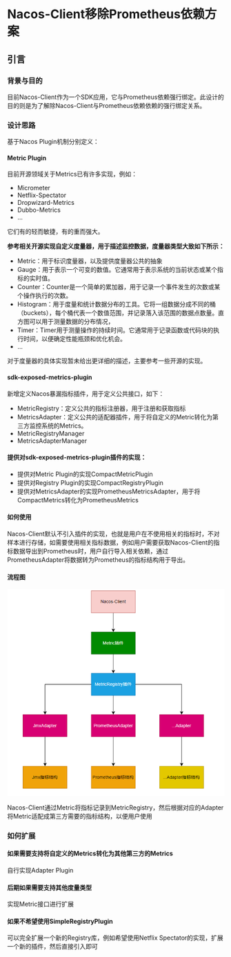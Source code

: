 # Nacos-Client移除Prometheus依赖方案

## 引言

### 背景与目的

目前Nacos-Client作为一个SDK应用，它与Prometheus依赖强行绑定。此设计的目的则是为了解除Nacos-Client与Prometheus依赖依赖的强行绑定关系。

### 设计思路

基于Nacos Plugin机制分别定义：
#### Metric Plugin

目前开源领域关于Metrics已有许多实现，例如：
- Micrometer
- Netflix-Spectator
- Dropwizard-Metrics
- Dubbo-Metrics
- ...

它们有的轻而敏捷，有的重而强大。

**参考相关开源实现自定义度量器，用于描述监控数据，度量器类型大致如下所示：**
- Metric：用于标识度量器，以及提供度量器公共的抽象
- Gauge：用于表示一个可变的数值。它通常用于表示系统的当前状态或某个指标的实时值。
- Counter：Counter是一个简单的累加器，用于记录一个事件发生的次数或某个操作执行的次数。
- Histogram：用于度量和统计数据分布的工具。它将一组数据分成不同的桶（buckets），每个桶代表一个数值范围，并记录落入该范围的数据点数量。直方图可以用于测量数据的分布情况，
- Timer：Timer用于测量操作的持续时间。它通常用于记录函数或代码块的执行时间，以便确定性能瓶颈和优化机会。
- ...

对于度量器的具体实现暂未给出更详细的描述，主要参考一些开源的实现。

#### sdk-exposed-metrics-plugin

新增定义Nacos暴漏指标插件，用于定义公共接口，如下：

- MetricRegistry：定义公共的指标注册器，用于注册和获取指标
- MetricsAdapter：定义公共的适配器插件，用于将自定义的Metric转化为第三方监控系统的Metrics。
- MetricRegistryManager
- MetricsAdapterManager

#### 提供对sdk-exposed-metrics-plugin插件的实现：

- 提供对Metric Plugin的实现CompactMetricPlugin
- 提供对Registry Plugin的实现CompactRegistryPlugin
- 提供对MetricsAdapter的实现PrometheusMetricsAdapter，用于将CompactMetrics转化为PrometheusMetrics

#### 如何使用

Nacos-Client默认不引入插件的实现，也就是用户在不使用相关的指标时，不对样本进行存储，如需要使用相关指标数据，例如用户需要获取Nacos-Client的指标数据导出到Prometheus时，用户自行导入相关依赖，通过PrometheusAdapter将数据转为Prometheus的指标结构用于导出。

#### 流程图

![img.png](images/img.png)

Nacos-Client通过Metric将指标记录到MetricRegistry，然后根据对应的Adapter将Metric适配成第三方需要的指标结构，以便用户使用

### 如何扩展

#### 如果需要支持将自定义的Metrics转化为其他第三方的Metrics

自行实现Adapter Plugin

#### 后期如果需要支持其他度量类型

实现Metric接口进行扩展

#### 如果不希望使用SimpleRegistryPlugin

可以完全扩展一个新的Registry库，例如希望使用Netflix Spectator的实现，扩展一个新的插件，然后直接引入即可


